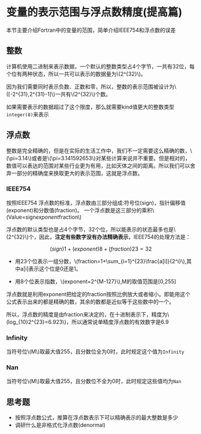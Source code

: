 # 变量的表示范围与浮点数精度(提高篇)

本节主要介绍Fortran中的变量的范围，简单介绍IEEE754和浮点数的误差

## 整数

计算机使用二进制来表示数据，一个默认的整数类型占4个字节，一共有32位，每个位有两种状态，所以一共可以表示的数据量为\\(2^{32}\\)。

因为我们需要同时表示负数、正数和零，所以，整数的表示范围被设计为\\([-2^{31},2^{31}-1]\\)一共有\\(2^{32}\\)个数。

如果需要表示的数据超过了这个限度，那么就需要kind值更大的整数类型`integer(8)`来表示

## 浮点数

整数是完全精确的，但是在实际的生活工作中，我们不一定需要这么精确的数，\\(\pi=3.14\\)或者是\\(\pi=3.141592653\\)对某些计算来说并不重要。但是相对的，数值可以表达的范围对某些行业更为有用，比如天体之间的距离。所以我们可以舍弃一部分的精确度来换取更大的表示范围，这就是浮点数。

### IEEE754
按照IEEE754 浮点数的标准，浮点数由三部分组成:符号位(sign)，指针偏移值(exponent)和分数值(fraction)。 一个浮点数是这三部分的乘积\\(Value=sign*exponent*fraction\\)

浮点数的默认类型也是占4个字节，32个位，所以能表示的状态最多也是\\(2^{32}\\)个，因此，**注定有些数字没有办法精确表示**，IEEE754的处理方法是：

$$(sign)1+(exponent)8+(fraction)23=32$$

- 用23个位表示一组分数，\\(fraction=1+\sum_{i=1}^{23}\frac{a[i]}{2^i}\\),其中a[i]表示这个位是0还是1。

- 用8个位表示指数，\\(exponent=2^{M-127}\\),M的取值范围是[0,255]

浮点数就是利用exponent把给定的fraction按照比例放大或者缩小。即能用这个公式表示出来的都是精确的数，其余的数都是近似等于这些数中的一个。

所以，浮点数的精度是由fraction来决定的，在十进制表示下，精度为\\(log_{10}2^{23}=6.923\\)，所以通常说单精度浮点数的有效数字是6.9

### Infinity

当符号位\\(M\\)取最大值255，且分数位全为0时，此时规定这个值为`Infinity`

### Nan

当符号位\\(M\\)取最大值255，且分数位不全为0时，此时规定这些值均为`Nan`

## 思考题

- 按照浮点数公式，推算在浮点数表示下可以精确表示的最大整数是多少
- 调研什么是非格式化浮点数(denormal)
